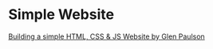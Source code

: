 # Simple Website

[Building a simple HTML, CSS & JS Website by Glen Paulson](https://medium.com/@glen.gracieux/building-a-simple-html-css-js-website-9cc04a8bd761)
